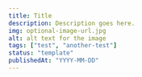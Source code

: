 ```yaml
---
title: Title
description: Description goes here.
img: optional-image-url.jpg
alt: alt text for the image
tags: ["test", "another-test"]
status: "template"
publishedAt: "YYYY-MM-DD"
---
```

